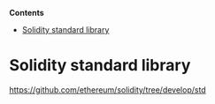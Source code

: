<!-- START doctoc generated TOC please keep comment here to allow auto update -->
<!-- DON'T EDIT THIS SECTION, INSTEAD RE-RUN doctoc TO UPDATE -->
**Contents**

- [Solidity standard library](#solidity-standard-library)

<!-- END doctoc generated TOC please keep comment here to allow auto update -->

# Solidity standard library

https://github.com/ethereum/solidity/tree/develop/std